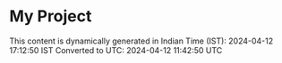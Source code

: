 # My Project

This content is dynamically generated in Indian Time (IST): 2024-04-12 17:12:50 IST
Converted to UTC: 2024-04-12 11:42:50 UTC
